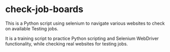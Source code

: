 # check-job-boards
This is a Python script using selenium to navigate various websites to check on available Testing jobs.

It is a training script to practice Python scripting and Selenium WebDriver functionality, while checking real websites for testing jobs.